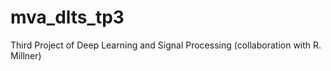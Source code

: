 # mva_dlts_tp3
Third Project of Deep Learning and Signal Processing (collaboration with R. Millner)
